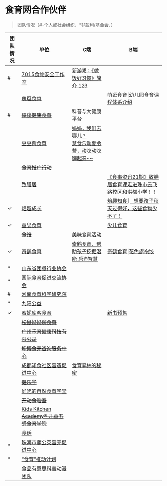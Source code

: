 # 食育网合作伙伴

> 团队情况（#-个人或社会组织、*非盈利/基金会、）

| 团队情况 | 单位                                                         | C端                                                          | B端                                                          |
| -------- | ------------------------------------------------------------ | ------------------------------------------------------------ | ------------------------------------------------------------ |
| #        | [7015食物安全工作室](https://www.foodeducation.cn/shiyuvillage/show.php?itemid=30) | [新游戏：《做饭好习惯》简介 123](https://mp.weixin.qq.com/s/UZtVprrlkU0n3mu6fu3hOQ) |                                                              |
|          | [萌逗食育](https://www.foodeducation.cn/shiyuvillage/show.php?itemid=28) |                                                              | [萌逗食育\|幼儿园食育课程体系介绍](https://mp.weixin.qq.com/s/FzO8jrpgPQF4RlAs8uXCxg) |
| #        | [~~谭谈健康食育~~](https://www.foodeducation.cn/shiyuvillage/show.php?itemid=27) | 科普与大健康平台                                             |                                                              |
|          | [豆豆街食育](https://www.foodeducation.cn/shiyuvillage/show.php?itemid=26) | [妈妈，我们去哪儿？](https://mp.weixin.qq.com/s/nuWpiij_BA8ADza5eFLyig)<br />[慧食乐动夏令营，动吃动吃嗨起来~~](https://mp.weixin.qq.com/s/ni-Dc6l3s9l9JqGo0K9ZWA) |                                                              |
|          | [~~食育推广行动~~](https://www.foodeducation.cn/shiyuvillage/show.php?itemid=25) |                                                              |                                                              |
|          | [致膳居](https://www.foodeducation.cn/shiyuvillage/show.php?itemid=24) |                                                              | [【食事资讯21期】致膳居食育课走进珠市云飞路校区和洪都小学！！](https://mp.weixin.qq.com/s/lhGKIOdZHqMfAv2l9AUYTw) |
| ✓        | [焙趣成长](https://www.foodeducation.cn/shiyuvillage/show.php?itemid=23) |                                                              | [焙趣知食 ▏想要孩子秋天过得好，这些食物少不了！](https://mp.weixin.qq.com/s/IAG3qF-8cCzyak2SK5VLCA) |
| ✓        | [童叟食育](https://www.foodeducation.cn/shiyuvillage/show.php?itemid=22) |                                                              | [少儿食育](https://mp.weixin.qq.com/s/KmUhZ7PdffxqgLutdV2Amg) |
|          | [~~食维~~](https://www.foodeducation.cn/shiyuvillage/show.php?itemid=21) | [美味食育活动](https://mp.weixin.qq.com/s/rncdLYIrqK2agH1TI13zzg) |                                                              |
| ✓        | [奇鹤食育](https://www.foodeducation.cn/shiyuvillage/show.php?itemid=20) | [奇鹤食育，帮助孩子挖掘潜能 启迪智慧](https://mp.weixin.qq.com/s/LpBgxoo9U39QbzIPQOJCOA) | [奇鹤食育\|花色旗袍饺](https://mp.weixin.qq.com/s/b6SQKW9_ATFtSywJ9jrfeg) |
| *        | [山东省团餐行业协会](https://www.foodeducation.cn/shiyuvillage/show.php?itemid=19) |                                                              |                                                              |
| *        | [国际食育促进交流协会](https://www.foodeducation.cn/shiyuvillage/show.php?itemid=17) |                                                              |                                                              |
| #        | [河南食育科学研究院](https://www.foodeducation.cn/shiyuvillage/show.php?itemid=16) |                                                              |                                                              |
| *        | [九阳公益](https://www.foodeducation.cn/shiyuvillage/show.php?itemid=15) |                                                              |                                                              |
| ✓        | [蜜妮库客食育](https://www.foodeducation.cn/shiyuvillage/show.php?itemid=14) |                                                              | [新书预售](https://mp.weixin.qq.com/s/4L-0PTvTvH1M6g9P_gz6Cg) |
|          | [~~松鼠妈妈聊食育~~](https://www.foodeducation.cn/shiyuvillage/show.php?itemid=13) |                                                              |                                                              |
|          | [~~广州禾育健康科技有限公司~~](https://www.foodeducation.cn/shiyuvillage/show.php?itemid=12) |                                                              |                                                              |
|          | [~~坤博食养咨询服务中心~~](https://www.foodeducation.cn/shiyuvillage/show.php?itemid=11) |                                                              |                                                              |
|          | [成都知食社区营造促进中心](https://www.foodeducation.cn/shiyuvillage/show.php?itemid=10) | [食育森林的秘密](https://mp.weixin.qq.com/s/ZxIPPdGG7AFwYViM0rZH5g) |                                                              |
|          | [~~健乐学~~](https://www.foodeducation.cn/shiyuvillage/show.php?itemid=9) |                                                              |                                                              |
|          | [好吃的自然食育学堂](https://www.foodeducation.cn/shiyuvillage/show.php?itemid=8) |                                                              |                                                              |
|          | [~~开动食验室~~](https://www.foodeducation.cn/shiyuvillage/show.php?itemid=7) |                                                              |                                                              |
|          | [~~Kids Kitchen Academy® 儿童五感食育学院~~](https://www.foodeducation.cn/shiyuvillage/show.php?itemid=6) |                                                              |                                                              |
|          | [~~食话~~](https://www.foodeducation.cn/shiyuvillage/show.php?itemid=5) |                                                              |                                                              |
| *        | [珠海市蒲公英营养促进中心](https://www.foodeducation.cn/shiyuvillage/show.php?itemid=4) |                                                              |                                                              |
| *        | [“食育”推动计划](https://www.foodeducation.cn/shiyuvillage/show.php?itemid=2) |                                                              |                                                              |
|          | [食品有意思科普动漫团队](https://www.foodeducation.cn/shiyuvillage/show.php?itemid=1) |                                                              |                                                              |

